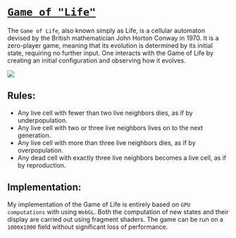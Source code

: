 # [`Game of "Life"`](https://game-live-gules.vercel.app/)
The `Game of Life`, also known simply as Life, is a cellular automaton devised by the British mathematician John Horton Conway in 1970. It is a zero-player game, meaning that its evolution is determined by its initial state, requiring no further input. One interacts with the Game of Life by creating an initial configuration and observing how it evolves.

![](https://media.giphy.com/media/l0Tc1tmZ2pu4YlXCX5/giphy-downsized.gif)

## Rules:

- Any live cell with fewer than two live neighbors dies, as if by underpopulation.
- Any live cell with two or three live neighbors lives on to the next generation.
- Any live cell with more than three live neighbors dies, as if by overpopulation.
- Any dead cell with exactly three live neighbors becomes a live cell, as if by reproduction.

## Implementation:

My implementation of the Game of Life is entirely based on `GPU computations` with using `WebGL`. Both the computation of new states and their display are carried out using fragment shaders.
The game can be run on a `1000`x`1000` field without significant loss of performance.